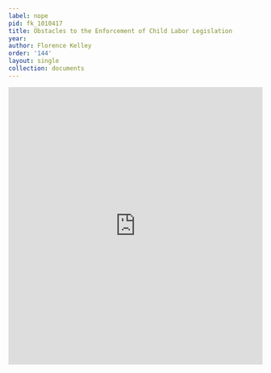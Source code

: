 ```yaml
---
label: nope
pid: fk_1010417
title: Obstacles to the Enforcement of Child Labor Legislation
year:
author: Florence Kelley
order: '144'
layout: single
collection: documents
---
```

<iframe src="https://northwestern.app.box.com/embed/s/c61gik1ofavyttckvlv8nfrgv2nybgma?sortColumn=date&view=list" width="100%" height="550" frameborder="0" allowfullscreen webkitallowfullscreen msallowfullscreen></iframe>

